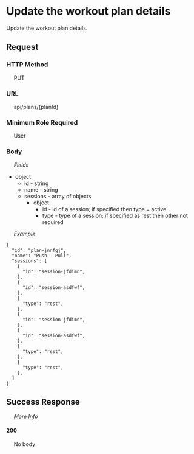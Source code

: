 # Update the workout plan details

Update the workout plan details.

## Request

### HTTP Method
&nbsp;&nbsp;&nbsp;&nbsp; PUT

### URL
&nbsp;&nbsp;&nbsp;&nbsp; api/plans/{planId}

### Minimum Role Required
&nbsp;&nbsp;&nbsp;&nbsp; User

### Body
&nbsp;&nbsp;&nbsp;&nbsp; *Fields*
- object
  - id - string
  - name - string
  - sessions - array of objects
    - object
      - id - id of a session; if specified then type = active
      - type - type of a session; if specified as rest then other not required

&nbsp;&nbsp;&nbsp;&nbsp; *Example*
```
{
  "id": "plan-jnnfgj",
  "name": "Push - Pull",
  "sessions": [
    {
      "id": "session-jfdimn",
    },
    {
      "id": "session-asdfwf",
    },
    {
      "type": "rest",
    },
    {
      "id": "session-jfdimn",
    },
    {
      "id": "session-asdfwf",
    },
    {
      "type": "rest",
    },
    {
      "type": "rest",
    },
  ]
}
```

## Success Response

&nbsp;&nbsp;&nbsp;&nbsp; [*More Info*](../Kinergize%20-%20API%20General%20Info.md)

#### 200
&nbsp;&nbsp;&nbsp;&nbsp; No body
